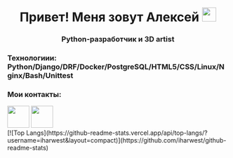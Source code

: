 <h1 align="center">Привет! Меня зовут Алексей
<img src="https://github.com/blackcater/blackcater/raw/main/images/Hi.gif" height="32"/></h1>
<h3 align="center">Python-разработчик и 3D artist</h3>

<h3>Технологиии: Python/Django/DRF/Docker/PostgreSQL/HTML5/CSS/Linux/Nginx/Bash/Unittest</h3>

<h3>Мои контакты:</h3>
<a href="mailto:dkphobos@yandex.ru"><img height="50" width="50" src="https://unpkg.com/simple-icons@v7/icons/maildotru.svg" /></a>
<a href="https://t.me/cRzer"><img height="50" width="50" src="https://unpkg.com/simple-icons@v7/icons/telegram.svg" /></a>
<br>
[![Top Langs](https://github-readme-stats.vercel.app/api/top-langs/?username=iharwest&layout=compact)](https://github.com/iharwest/github-readme-stats)
